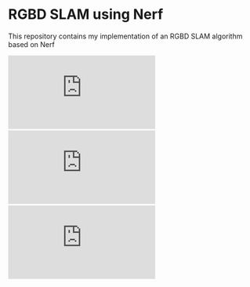 # RGBD SLAM using Nerf

This repository contains my implementation of an RGBD SLAM algorithm based on Nerf

![test](https://github.com/haogerhuang/RGBD_NERF_SLAM/blob/main/media/room0.pdf)
![test](https://github.com/haogerhuang/RGBD_NERF_SLAM/blob/main/media/room1.pdf)
![test](https://github.com/haogerhuang/RGBD_NERF_SLAM/blob/main/media/room2.pdf)
